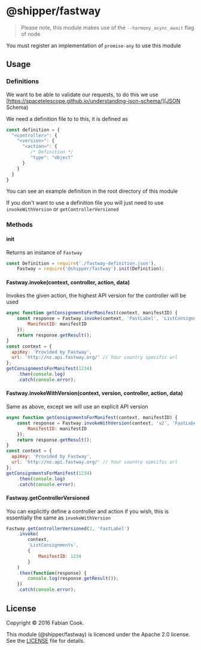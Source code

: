 # @shipper/fastway

> Please note, this module makes use of the `--harmony_async_await` flag of node

You must register an implementation of `promise-any` to use this module

## Usage

### Definitions

We want to be able to validate our requests, to do this we use [https://spacetelescope.github.io/understanding-json-schema/](JSON Schema)

We need a definition file to to this, it is defined as

```js
const definition = {
  "<controller>": {
    "<version>": {
      "<action>": {
         /* Definition */
         "type": "object"
      }
    }
  }
}
```

You can see an example definition in the root directory of this module

If you don't want to use a definition file you will just need to use `invokeWithVersion` or `getControllerVersioned`

### Methods

#### init

Returns an instance of `Fastway`

```js
const Definition = require('./fastway-definition.json'),
    Fastway = require('@shipper/fastway').init(Definition);
```

#### Fastway.invoke(context, controller, action, data)

Invokes the given action, the highest API version for the controller will be used

```js
async function getConsignmentsForManifest(context, manifestID) {
    const response = Fastway.invoke(context, 'FastLabel', 'ListConsignments', {
        ManifestID: manifestID
    });
    return response.getResult();
}
const context = {
  apiKey: 'Provided by Fastway',
  url: 'http://nz.api.fastway.org/' // Your country specific url
};
getConsignmentsForManifest(1234)
    .then(console.log)
    .catch(console.error);
```

#### Fastway.invokeWithVersion(context, version, controller, action, data)

Same as above, except we will use an explicit API version

```js
async function getConsignmentsForManifest(context, manifestID) {
    const response = Fastway.invokeWithVersion(context, 'v2', 'FastLabel', 'ListConsignments', {
        ManifestID: manifestID
    });
    return response.getResult();
}
const context = {
  apiKey: 'Provided by Fastway',
  url: 'http://nz.api.fastway.org/' // Your country specific url
};
getConsignmentsForManifest(1234)
    .then(console.log)
    .catch(console.error);
```

#### Fastway.getControllerVersioned

You can explicitly define a controller and action if you wish, this is essentially the same as `invokeWithVersion`

```js
Fastway.getControllerVersioned(2, 'FastLabel')
    .invoke(
        context,
        'ListConsignments',
        {
            ManifestID: 1234
        }
    )
    .then(function(response) {
        console.log(response.getResult());
    })
    .catch(console.error);
```

## License

Copyright © 2016 Fabian Cook.

This module (@shipper/fastway) is licenced under the Apache 2.0 license. See the [LICENSE](LICENSE) file for details.